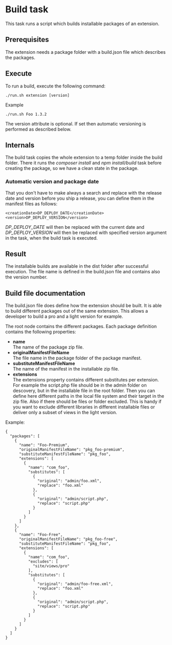 # Build task
This task runs a script which builds installable packages of an extension.

## Prerequisites
The extension needs a package folder with a build.json file which describes the packages.

## Execute
To run a build, execute the following command:

`./run.sh extension [version]`

Example

`./run.sh Foo 1.3.2`

The version attribute is optional. If set then automatic versioning is performed as described below.

## Internals
The build task copies the whole extension to a temp folder inside the build folder. There it runs the _composer install_ and _npm install/build_ task before creating the package, so we have a clean state in the package.

### Automatic version and package date
That you don't have to make always a search and replace with the release date and version before you ship a release, you can define them in the manifest files as follows:

```
<creationDate>DP_DEPLOY_DATE</creationDate>
<version>DP_DEPLOY_VERSION</version>
```

_DP_DEPLOY_DATE_ will then be replaced with the current date and _DP_DEPLOY_VERSION_ will then be replaced with specified version argument in the task, when the build task is executed.

## Result
The installable builds are available in the dist folder after successful execution. The file name is defined in the build.json file and contains also the version number.

## Build file documentation
The build.json file does define how the extension should be built. It is able to build different packages out of the same extension. This allows a developer to build a pro and a light version for example.

The root node contains the different packages. Each package definition contains the following properties:

- **name**  
The name of the package zip file.
- **originalManifestFileName**  
The file name in the package folder of the package manifest.
- **substituteManifestFileName**  
The name of the manifest in the installable zip file.
- **extensions**  
The extensions property contains different substitutes per extension. For example the script.php file should be in the admin folder on descovery, but in the installable file in the root folder. Then you can define here different paths in the local file system and their target in the zip file. Also if there should be files or folder excluded. This is handy if you want to exclude different libraries in different installable files or deliver only a subset of views in the light version.

Example:
```
{
  "packages": [
    {
      "name": "Foo-Premium",
      "originalManifestFileName": "pkg_foo-premium",
      "substituteManifestFileName": "pkg_foo",
      "extensions": [
        {
          "name": "com_foo",
          "substitutes": [
            {
              "original": "admin/foo.xml",
              "replace": "foo.xml"
            },
            {
              "original": "admin/script.php",
              "replace": "script.php"
            }
          ]
        }
      ]
    },
    {
      "name": "Foo-Free",
      "originalManifestFileName": "pkg_foo-free",
      "substituteManifestFileName": "pkg_foo",
      "extensions": [
        {
          "name": "com_foo",
          "excludes": [
            "site/views/pro"
          ],
          "substitutes": [
            {
              "original": "admin/foo-free.xml",
              "replace": "foo.xml"
            },
            {
              "original": "admin/script.php",
              "replace": "script.php"
            }
          ]
        }
      ]
    }
  ]
}
```
